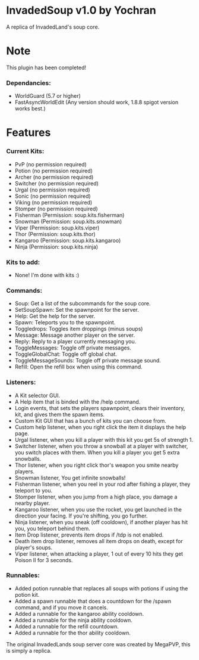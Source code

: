 # InvadedSoup v1.0 by Yochran
A replica of InvadedLand's soup core.

# Note
This plugin has been completed!

### Dependancies:
  - WorldGuard (5.7 or higher)
  - FastAsyncWorldEdit (Any version should work, 1.8.8 spigot version works best.)

# Features

### Current Kits:
  - PvP (no permission required)
  - Potion (no permission required)
  - Archer (no permission required)
  - Switcher (no permission required)
  - Urgal (no permission required)
  - Sonic (no permission required)
  - Viking (no permission required)
  - Stomper (no permission required)
  - Fisherman (Permission: soup.kits.fisherman)
  - Snowman (Permission: soup.kits.snowman)
  - Viper (Permission: soup.kits.viper)
  - Thor (Permission: soup.kits.thor)
  - Kangaroo (Permission: soup.kits.kangaroo)
  - Ninja (Permission: soup.kits.ninja)
  
### Kits to add:
  - None! I'm done with kits :)

### Commands:
  - Soup: Get a list of the subcommands for the soup core.
  - SetSoupSpawn: Set the spawnpoint for the server.
  - Help: Get the help for the server.
  - Spawn: Teleports you to the spawnpoint.
  - Toggledrops: Toggles item droppings (minus soups)
  - Message: Message another player on the server.
  - Reply: Reply to a player currently messaging you.
  - ToggleMessages: Toggle off private messages.
  - ToggleGlobalChat: Toggle off global chat.
  - ToggleMessageSounds: Toggle off private message sound.
  - Refill: Open the refill box when using this command.
  
### Listeners:
  - A Kit selector GUI.
  - A Help item that is binded with the /help command.
  - Login events, that sets the players spawnpoint, clears their inventory, kit, and gives them the spawn items.
  - Custom Kit GUI  that has a bunch of kits you can choose from.
  - Custom help listener, when you right click the item it displays the help page.
  - Urgal listener, when you kill a player with this kit you get 5s of strength 1.
  - Switcher listener, when you throw a snowball at a player with switcher, you switch places with them. When you kill a player you get 5 extra snowballs.
  - Thor listener, when you right click thor's weapon you smite nearby players.
  - Snowman listener, You get infinite snowballs!
  - Fisherman listener, when you reel in your rod after fishing a player, they teleport to you.
  - Stomper listener, when you jump from a high place, you damage a nearby player.
  - Kangaroo listener, when you use the rocket, you get launched in the direction your facing. If you're shifting, you go further.
  - Ninja listener, when you sneak (off cooldown), if another player has hit you, you teleport behind them.
  - Item Drop listener, prevents item drops if /tdp is not enabled.
  - Death item drop listener, removes all item drops on death, except for player's soups.
  - Viper listener, when attacking a player, 1 out of every 10 hits they get Poison II for 3 seconds.
  
### Runnables:
  - Added potion runnable that replaces all soups with potions if using the potion kit.
  - Added a spawn runnable that does a countdown for the /spawn command, and if you move it cancels.
  - Added a runnable for the kangaroo ability cooldown.
  - Added a runnable for the ninja ability cooldown.
  - Added a runnable for the refill countdown.
  - Added a runnable for the thor ability cooldown.
  
The original InvadedLands soup server core was created by MegaPVP, this is simply a replica.
